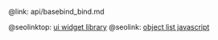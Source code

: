 @link: api/basebind_bind.md

@seolinktop: [ui widget library](https://webix.com)
@seolink: [object list javascript](https://webix.com/widget/list/)